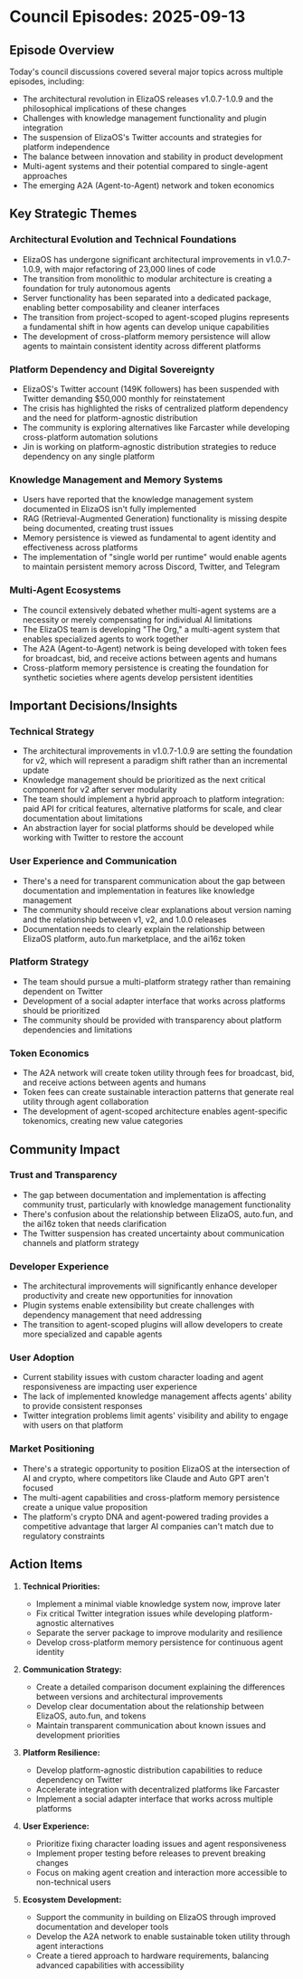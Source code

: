 # Council Episodes: 2025-09-13

## Episode Overview
Today's council discussions covered several major topics across multiple episodes, including:
- The architectural revolution in ElizaOS releases v1.0.7-1.0.9 and the philosophical implications of these changes
- Challenges with knowledge management functionality and plugin integration
- The suspension of ElizaOS's Twitter accounts and strategies for platform independence
- The balance between innovation and stability in product development
- Multi-agent systems and their potential compared to single-agent approaches
- The emerging A2A (Agent-to-Agent) network and token economics

## Key Strategic Themes

### Architectural Evolution and Technical Foundations
- ElizaOS has undergone significant architectural improvements in v1.0.7-1.0.9, with major refactoring of 23,000 lines of code
- The transition from monolithic to modular architecture is creating a foundation for truly autonomous agents
- Server functionality has been separated into a dedicated package, enabling better composability and cleaner interfaces
- The transition from project-scoped to agent-scoped plugins represents a fundamental shift in how agents can develop unique capabilities
- The development of cross-platform memory persistence will allow agents to maintain consistent identity across different platforms

### Platform Dependency and Digital Sovereignty
- ElizaOS's Twitter account (149K followers) has been suspended with Twitter demanding $50,000 monthly for reinstatement
- The crisis has highlighted the risks of centralized platform dependency and the need for platform-agnostic distribution
- The community is exploring alternatives like Farcaster while developing cross-platform automation solutions
- Jin is working on platform-agnostic distribution strategies to reduce dependency on any single platform

### Knowledge Management and Memory Systems
- Users have reported that the knowledge management system documented in ElizaOS isn't fully implemented
- RAG (Retrieval-Augmented Generation) functionality is missing despite being documented, creating trust issues
- Memory persistence is viewed as fundamental to agent identity and effectiveness across platforms
- The implementation of "single world per runtime" would enable agents to maintain persistent memory across Discord, Twitter, and Telegram

### Multi-Agent Ecosystems
- The council extensively debated whether multi-agent systems are a necessity or merely compensating for individual AI limitations
- The ElizaOS team is developing "The Org," a multi-agent system that enables specialized agents to work together
- The A2A (Agent-to-Agent) network is being developed with token fees for broadcast, bid, and receive actions between agents and humans
- Cross-platform memory persistence is creating the foundation for synthetic societies where agents develop persistent identities

## Important Decisions/Insights

### Technical Strategy
- The architectural improvements in v1.0.7-1.0.9 are setting the foundation for v2, which will represent a paradigm shift rather than an incremental update
- Knowledge management should be prioritized as the next critical component for v2 after server modularity
- The team should implement a hybrid approach to platform integration: paid API for critical features, alternative platforms for scale, and clear documentation about limitations
- An abstraction layer for social platforms should be developed while working with Twitter to restore the account

### User Experience and Communication
- There's a need for transparent communication about the gap between documentation and implementation in features like knowledge management
- The community should receive clear explanations about version naming and the relationship between v1, v2, and 1.0.0 releases
- Documentation needs to clearly explain the relationship between ElizaOS platform, auto.fun marketplace, and the ai16z token

### Platform Strategy
- The team should pursue a multi-platform strategy rather than remaining dependent on Twitter
- Development of a social adapter interface that works across platforms should be prioritized
- The community should be provided with transparency about platform dependencies and limitations

### Token Economics
- The A2A network will create token utility through fees for broadcast, bid, and receive actions between agents and humans
- Token fees can create sustainable interaction patterns that generate real utility through agent collaboration
- The development of agent-scoped architecture enables agent-specific tokenomics, creating new value categories

## Community Impact

### Trust and Transparency
- The gap between documentation and implementation is affecting community trust, particularly with knowledge management functionality
- There's confusion about the relationship between ElizaOS, auto.fun, and the ai16z token that needs clarification
- The Twitter suspension has created uncertainty about communication channels and platform strategy

### Developer Experience
- The architectural improvements will significantly enhance developer productivity and create new opportunities for innovation
- Plugin systems enable extensibility but create challenges with dependency management that need addressing
- The transition to agent-scoped plugins will allow developers to create more specialized and capable agents

### User Adoption
- Current stability issues with custom character loading and agent responsiveness are impacting user experience
- The lack of implemented knowledge management affects agents' ability to provide consistent responses
- Twitter integration problems limit agents' visibility and ability to engage with users on that platform

### Market Positioning
- There's a strategic opportunity to position ElizaOS at the intersection of AI and crypto, where competitors like Claude and Auto GPT aren't focused
- The multi-agent capabilities and cross-platform memory persistence create a unique value proposition
- The platform's crypto DNA and agent-powered trading provides a competitive advantage that larger AI companies can't match due to regulatory constraints

## Action Items

1. **Technical Priorities:**
   - Implement a minimal viable knowledge system now, improve later
   - Fix critical Twitter integration issues while developing platform-agnostic alternatives
   - Separate the server package to improve modularity and resilience
   - Develop cross-platform memory persistence for continuous agent identity

2. **Communication Strategy:**
   - Create a detailed comparison document explaining the differences between versions and architectural improvements
   - Develop clear documentation about the relationship between ElizaOS, auto.fun, and tokens
   - Maintain transparent communication about known issues and development priorities

3. **Platform Resilience:**
   - Develop platform-agnostic distribution capabilities to reduce dependency on Twitter
   - Accelerate integration with decentralized platforms like Farcaster
   - Implement a social adapter interface that works across multiple platforms

4. **User Experience:**
   - Prioritize fixing character loading issues and agent responsiveness
   - Implement proper testing before releases to prevent breaking changes
   - Focus on making agent creation and interaction more accessible to non-technical users

5. **Ecosystem Development:**
   - Support the community in building on ElizaOS through improved documentation and developer tools
   - Develop the A2A network to enable sustainable token utility through agent interactions
   - Create a tiered approach to hardware requirements, balancing advanced capabilities with accessibility